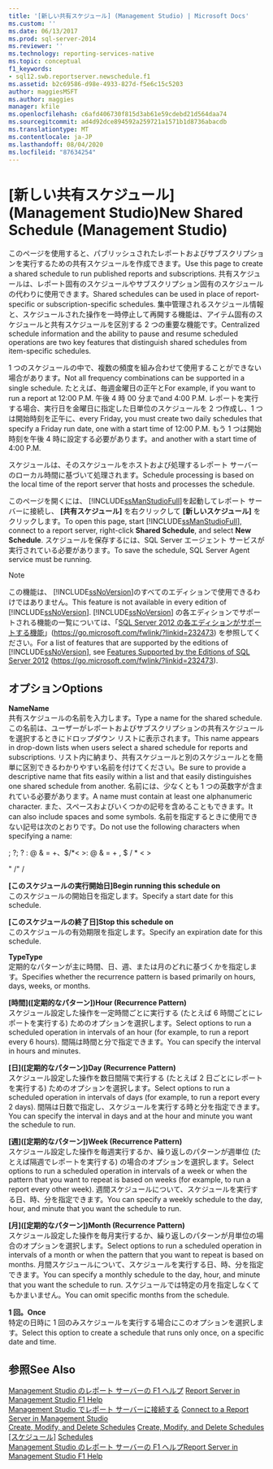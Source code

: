 ```yaml
---
title: '[新しい共有スケジュール] (Management Studio) | Microsoft Docs'
ms.custom: ''
ms.date: 06/13/2017
ms.prod: sql-server-2014
ms.reviewer: ''
ms.technology: reporting-services-native
ms.topic: conceptual
f1_keywords:
- sql12.swb.reportserver.newschedule.f1
ms.assetid: b2c69586-d98e-4933-827d-f5e6c15c5203
author: maggiesMSFT
ms.author: maggies
manager: kfile
ms.openlocfilehash: c6afd406730f815d3ab61e59cdebd21d564daa74
ms.sourcegitcommit: ad4d92dce894592a259721a1571b1d8736abacdb
ms.translationtype: MT
ms.contentlocale: ja-JP
ms.lasthandoff: 08/04/2020
ms.locfileid: "87634254"
---
```

# <a name="new-shared-schedule-management-studio"></a><span data-ttu-id="9ae87-102">[新しい共有スケジュール] (Management Studio)</span><span class="sxs-lookup"><span data-stu-id="9ae87-102">New Shared Schedule (Management Studio)</span></span>
  <span data-ttu-id="9ae87-103">このページを使用すると、パブリッシュされたレポートおよびサブスクリプションを実行するための共有スケジュールを作成できます。</span><span class="sxs-lookup"><span data-stu-id="9ae87-103">Use this page to create a shared schedule to run published reports and subscriptions.</span></span> <span data-ttu-id="9ae87-104">共有スケジュールは、レポート固有のスケジュールやサブスクリプション固有のスケジュールの代わりに使用できます。</span><span class="sxs-lookup"><span data-stu-id="9ae87-104">Shared schedules can be used in place of report-specific or subscription-specific schedules.</span></span> <span data-ttu-id="9ae87-105">集中管理されるスケジュール情報と、スケジュールされた操作を一時停止して再開する機能は、アイテム固有のスケジュールと共有スケジュールを区別する 2 つの重要な機能です。</span><span class="sxs-lookup"><span data-stu-id="9ae87-105">Centralized schedule information and the ability to pause and resume scheduled operations are two key features that distinguish shared schedules from item-specific schedules.</span></span>  
  
 <span data-ttu-id="9ae87-106">1 つのスケジュールの中で、複数の頻度を組み合わせて使用することができない場合があります。</span><span class="sxs-lookup"><span data-stu-id="9ae87-106">Not all frequency combinations can be supported in a single schedule.</span></span> <span data-ttu-id="9ae87-107">たとえば、毎週金曜日の正午と</span><span class="sxs-lookup"><span data-stu-id="9ae87-107">For example, if you want to run a report at 12:00 P.M.</span></span> <span data-ttu-id="9ae87-108">午後 4 時 00 分まで</span><span class="sxs-lookup"><span data-stu-id="9ae87-108">and 4:00 P.M.</span></span> <span data-ttu-id="9ae87-109">レポートを実行する場合、実行日を金曜日に指定した日単位のスケジュールを 2 つ作成し、1 つは開始時刻を正午に、</span><span class="sxs-lookup"><span data-stu-id="9ae87-109">every Friday, you must create two daily schedules that specify a Friday run date, one with a start time of 12:00 P.M.</span></span> <span data-ttu-id="9ae87-110">もう 1 つは開始時刻を午後 4 時に設定する必要があります。</span><span class="sxs-lookup"><span data-stu-id="9ae87-110">and another with a start time of 4:00 P.M.</span></span>  
  
 <span data-ttu-id="9ae87-111">スケジュールは、そのスケジュールをホストおよび処理するレポート サーバーのローカル時間に基づいて処理されます。</span><span class="sxs-lookup"><span data-stu-id="9ae87-111">Schedule processing is based on the local time of the report server that hosts and processes the schedule.</span></span>  
  
 <span data-ttu-id="9ae87-112">このページを開くには、 [!INCLUDE[ssManStudioFull](../../includes/ssmanstudiofull-md.md)]を起動してレポート サーバーに接続し、 **[共有スケジュール]** を右クリックして **[新しいスケジュール]** をクリックします。</span><span class="sxs-lookup"><span data-stu-id="9ae87-112">To open this page, start [!INCLUDE[ssManStudioFull](../../includes/ssmanstudiofull-md.md)], connect to a report server, right-click **Shared Schedule**, and select **New Schedule**.</span></span> <span data-ttu-id="9ae87-113">スケジュールを保存するには、SQL Server エージェント サービスが実行されている必要があります。</span><span class="sxs-lookup"><span data-stu-id="9ae87-113">To save the schedule, SQL Server Agent service must be running.</span></span>  
  
> [!NOTE]  
>  <span data-ttu-id="9ae87-114">この機能は、 [!INCLUDE[ssNoVersion](../../includes/ssnoversion-md.md)]のすべてのエディションで使用できるわけではありません。</span><span class="sxs-lookup"><span data-stu-id="9ae87-114">This feature is not available in every edition of [!INCLUDE[ssNoVersion](../../includes/ssnoversion-md.md)].</span></span> <span data-ttu-id="9ae87-115">[!INCLUDE[ssNoVersion](../../includes/ssnoversion-md.md)] の各エディションでサポートされる機能の一覧については、「[SQL Server 2012 の各エディションがサポートする機能](https://go.microsoft.com/fwlink/?linkid=232473)」(https://go.microsoft.com/fwlink/?linkid=232473) を参照してください。</span><span class="sxs-lookup"><span data-stu-id="9ae87-115">For a list of features that are supported by the editions of [!INCLUDE[ssNoVersion](../../includes/ssnoversion-md.md)], see [Features Supported by the Editions of SQL Server 2012](https://go.microsoft.com/fwlink/?linkid=232473) (https://go.microsoft.com/fwlink/?linkid=232473).</span></span>  
  
## <a name="options"></a><span data-ttu-id="9ae87-116">オプション</span><span class="sxs-lookup"><span data-stu-id="9ae87-116">Options</span></span>  
 <span data-ttu-id="9ae87-117">**Name**</span><span class="sxs-lookup"><span data-stu-id="9ae87-117">**Name**</span></span>  
 <span data-ttu-id="9ae87-118">共有スケジュールの名前を入力します。</span><span class="sxs-lookup"><span data-stu-id="9ae87-118">Type a name for the shared schedule.</span></span> <span data-ttu-id="9ae87-119">この名前は、ユーザーがレポートおよびサブスクリプションの共有スケジュールを選択するときにドロップダウン リストに表示されます。</span><span class="sxs-lookup"><span data-stu-id="9ae87-119">This name appears in drop-down lists when users select a shared schedule for reports and subscriptions.</span></span> <span data-ttu-id="9ae87-120">リスト内に納まり、共有スケジュールと別のスケジュールとを簡単に区別できるわかりやすい名前を付けてください。</span><span class="sxs-lookup"><span data-stu-id="9ae87-120">Be sure to provide a descriptive name that fits easily within a list and that easily distinguishes one shared schedule from another.</span></span> <span data-ttu-id="9ae87-121">名前には、少なくとも 1 つの英数字が含まれている必要があります。</span><span class="sxs-lookup"><span data-stu-id="9ae87-121">A name must contain at least one alphanumeric character.</span></span> <span data-ttu-id="9ae87-122">また、スペースおよびいくつかの記号を含めることもできます。</span><span class="sxs-lookup"><span data-stu-id="9ae87-122">It can also include spaces and some symbols.</span></span> <span data-ttu-id="9ae87-123">名前を指定するときに使用できない記号は次のとおりです。</span><span class="sxs-lookup"><span data-stu-id="9ae87-123">Do not use the following characters when specifying a name:</span></span>  
  
 <span data-ttu-id="9ae87-124">; ?</span><span class="sxs-lookup"><span data-stu-id="9ae87-124">; ?</span></span> <span data-ttu-id="9ae87-125">: \@ & = +、$/\*\< ></span><span class="sxs-lookup"><span data-stu-id="9ae87-125">: \@ & = + , $ / \* \< ></span></span>  
  
 <span data-ttu-id="9ae87-126">" /</span><span class="sxs-lookup"><span data-stu-id="9ae87-126">" /</span></span>  
  
 <span data-ttu-id="9ae87-127">**[このスケジュールの実行開始日]**</span><span class="sxs-lookup"><span data-stu-id="9ae87-127">**Begin running this schedule on**</span></span>  
 <span data-ttu-id="9ae87-128">このスケジュールの開始日を指定します。</span><span class="sxs-lookup"><span data-stu-id="9ae87-128">Specify a start date for this schedule.</span></span>  
  
 <span data-ttu-id="9ae87-129">**[このスケジュールの終了日]**</span><span class="sxs-lookup"><span data-stu-id="9ae87-129">**Stop this schedule on**</span></span>  
 <span data-ttu-id="9ae87-130">このスケジュールの有効期限を指定します。</span><span class="sxs-lookup"><span data-stu-id="9ae87-130">Specify an expiration date for this schedule.</span></span>  
  
 <span data-ttu-id="9ae87-131">**Type**</span><span class="sxs-lookup"><span data-stu-id="9ae87-131">**Type**</span></span>  
 <span data-ttu-id="9ae87-132">定期的なパターンが主に時間、日、週、または月のどれに基づくかを指定します。</span><span class="sxs-lookup"><span data-stu-id="9ae87-132">Specifies whether the recurrence pattern is based primarily on hours, days, weeks, or months.</span></span>  
  
 <span data-ttu-id="9ae87-133">**[時間]\([定期的なパターン])**</span><span class="sxs-lookup"><span data-stu-id="9ae87-133">**Hour (Recurrence Pattern)**</span></span>  
 <span data-ttu-id="9ae87-134">スケジュール設定した操作を一定時間ごとに実行する (たとえば 6 時間ごとにレポートを実行する) ためのオプションを選択します。</span><span class="sxs-lookup"><span data-stu-id="9ae87-134">Select options to run a scheduled operation in intervals of an hour (for example, to run a report every 6 hours).</span></span> <span data-ttu-id="9ae87-135">間隔は時間と分で指定できます。</span><span class="sxs-lookup"><span data-stu-id="9ae87-135">You can specify the interval in hours and minutes.</span></span>  
  
 <span data-ttu-id="9ae87-136">**[日]\([定期的なパターン])**</span><span class="sxs-lookup"><span data-stu-id="9ae87-136">**Day (Recurrence Pattern)**</span></span>  
 <span data-ttu-id="9ae87-137">スケジュール設定した操作を数日間隔で実行する (たとえば 2 日ごとにレポートを実行する) ためのオプションを選択します。</span><span class="sxs-lookup"><span data-stu-id="9ae87-137">Select options to run a scheduled operation in intervals of days (for example, to run a report every 2 days).</span></span> <span data-ttu-id="9ae87-138">間隔は日数で指定し、スケジュールを実行する時と分を指定できます。</span><span class="sxs-lookup"><span data-stu-id="9ae87-138">You can specify the interval in days and at the hour and minute you want the schedule to run.</span></span>  
  
 <span data-ttu-id="9ae87-139">**[週]\([定期的なパターン])**</span><span class="sxs-lookup"><span data-stu-id="9ae87-139">**Week (Recurrence Pattern)**</span></span>  
 <span data-ttu-id="9ae87-140">スケジュール設定した操作を毎週実行するか、繰り返しのパターンが週単位 (たとえば隔週でレポートを実行する) の場合のオプションを選択します。</span><span class="sxs-lookup"><span data-stu-id="9ae87-140">Select options to run a scheduled operation in intervals of a week or when the pattern that you want to repeat is based on weeks (for example, to run a report every other week).</span></span> <span data-ttu-id="9ae87-141">週間スケジュールについて、スケジュールを実行する日、時、分を指定できます。</span><span class="sxs-lookup"><span data-stu-id="9ae87-141">You can specify a weekly schedule to the day, hour, and minute that you want the schedule to run.</span></span>  
  
 <span data-ttu-id="9ae87-142">**[月]\([定期的なパターン])**</span><span class="sxs-lookup"><span data-stu-id="9ae87-142">**Month (Recurrence Pattern)**</span></span>  
 <span data-ttu-id="9ae87-143">スケジュール設定した操作を毎月実行するか、繰り返しのパターンが月単位の場合のオプションを選択します。</span><span class="sxs-lookup"><span data-stu-id="9ae87-143">Select options to run a scheduled operation in intervals of a month or when the pattern that you want to repeat is based on months.</span></span> <span data-ttu-id="9ae87-144">月間スケジュールについて、スケジュールを実行する日、時、分を指定できます。</span><span class="sxs-lookup"><span data-stu-id="9ae87-144">You can specify a monthly schedule to the day, hour, and minute that you want the schedule to run.</span></span> <span data-ttu-id="9ae87-145">スケジュールでは特定の月を指定しなくてもかまいません。</span><span class="sxs-lookup"><span data-stu-id="9ae87-145">You can omit specific months from the schedule.</span></span>  
  
 <span data-ttu-id="9ae87-146">**1 回。**</span><span class="sxs-lookup"><span data-stu-id="9ae87-146">**Once**</span></span>  
 <span data-ttu-id="9ae87-147">特定の日時に 1 回のみスケジュールを実行する場合にこのオプションを選択します。</span><span class="sxs-lookup"><span data-stu-id="9ae87-147">Select this option to create a schedule that runs only once, on a specific date and time.</span></span>  
  
## <a name="see-also"></a><span data-ttu-id="9ae87-148">参照</span><span class="sxs-lookup"><span data-stu-id="9ae87-148">See Also</span></span>  
 <span data-ttu-id="9ae87-149">[Management Studio のレポート サーバーの F1 ヘルプ](report-server-in-management-studio-f1-help.md) </span><span class="sxs-lookup"><span data-stu-id="9ae87-149">[Report Server in Management Studio F1 Help](report-server-in-management-studio-f1-help.md) </span></span>  
 <span data-ttu-id="9ae87-150">[Management Studio でレポート サーバーに接続する](connect-to-a-report-server-in-management-studio.md) </span><span class="sxs-lookup"><span data-stu-id="9ae87-150">[Connect to a Report Server in Management Studio](connect-to-a-report-server-in-management-studio.md) </span></span>  
 <span data-ttu-id="9ae87-151">[Create, Modify, and Delete Schedules](../subscriptions/create-modify-and-delete-schedules.md) </span><span class="sxs-lookup"><span data-stu-id="9ae87-151">[Create, Modify, and Delete Schedules](../subscriptions/create-modify-and-delete-schedules.md) </span></span>  
 <span data-ttu-id="9ae87-152">[[スケジュール]](../subscriptions/schedules.md) </span><span class="sxs-lookup"><span data-stu-id="9ae87-152">[Schedules](../subscriptions/schedules.md) </span></span>  
 [<span data-ttu-id="9ae87-153">Management Studio のレポート サーバーの F1 ヘルプ</span><span class="sxs-lookup"><span data-stu-id="9ae87-153">Report Server in Management Studio F1 Help</span></span>](report-server-in-management-studio-f1-help.md)  
  
  
